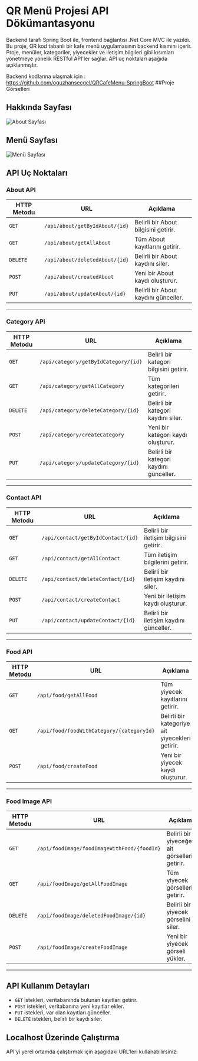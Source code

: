 # QR Menü Projesi API Dökümantasyonu

Backend tarafı Spring Boot ile, frontend bağlantısı .Net Core MVC ile yazıldı. Bu proje, QR kod tabanlı bir kafe menü uygulamasının backend kısmını içerir. Proje, menüler, kategoriler, yiyecekler ve iletişim bilgileri gibi kısımları yönetmeye yönelik RESTful API'ler sağlar. API uç noktaları aşağıda açıklanmıştır.

Backend kodlarına ulaşmak için : https://github.com/oguzhansecgel/QRCafeMenu-SpringBoot
##Proje Görselleri

## Hakkında Sayfası
![About Sayfası]([[https://raw.githubusercontent.com/oguzhansecgel/QRCafeMenu-DotNetMVC/master/Recipe.UI/wwwroot/about.png?token=GHSAT0AAAAAACN2GM7AXBD6EXZDOFP2U4NGZXJP4FQ](https://github.com/oguzhansecgel/QRCafeMenu-DotNetMVC/blob/master/Recipe.UI/wwwroot/about.png?raw=true)](https://raw.githubusercontent.com/oguzhansecgel/QRCafeMenu-DotNetMVC/master/Recipe.UI/wwwroot/about.png))

## Menü Sayfası
![Menü Sayfası]([[https://raw.githubusercontent.com/oguzhansecgel/QRCafeMenu-DotNetMVC/master/Recipe.UI/wwwroot/menu.png?token=GHSAT0AAAAAACN2GM7AZ7B72RI2QEN444TUZXJP5BA](https://github.com/oguzhansecgel/QRCafeMenu-DotNetMVC/blob/master/Recipe.UI/wwwroot/menu.png?raw=true)](https://github.com/oguzhansecgel/QRCafeMenu-DotNetMVC/blob/master/Recipe.UI/wwwroot/menu.png))



## API Uç Noktaları

### About API

| HTTP Metodu | URL                           | Açıklama                             |
|-------------|-------------------------------|--------------------------------------|
| `GET`       | `/api/about/getByIdAbout/{id}` | Belirli bir About bilgisini getirir. |
| `GET`       | `/api/about/getAllAbout`       | Tüm About kayıtlarını getirir.       |
| `DELETE`    | `/api/about/deletedAbout/{id}` | Belirli bir About kaydını siler.     |
| `POST`      | `/api/about/createdAbout`      | Yeni bir About kaydı oluşturur.      |
| `PUT`       | `/api/about/updateAbout/{id}`  | Belirli bir About kaydını günceller. |

---

### Category API

| HTTP Metodu | URL                                 | Açıklama                                 |
|-------------|-------------------------------------|------------------------------------------|
| `GET`       | `/api/category/getByIdCategory/{id}`| Belirli bir kategori bilgisini getirir.  |
| `GET`       | `/api/category/getAllCategory`      | Tüm kategorileri getirir.                |
| `DELETE`    | `/api/category/deleteCategory/{id}` | Belirli bir kategori kaydını siler.      |
| `POST`      | `/api/category/createCategory`      | Yeni bir kategori kaydı oluşturur.       |
| `PUT`       | `/api/category/updateCategory/{id}` | Belirli bir kategori kaydını günceller.  |

---

### Contact API

| HTTP Metodu | URL                               | Açıklama                                 |
|-------------|-----------------------------------|------------------------------------------|
| `GET`       | `/api/contact/getByIdContact/{id}`| Belirli bir iletişim bilgisini getirir.  |
| `GET`       | `/api/contact/getAllContact`      | Tüm iletişim bilgilerini getirir.        |
| `DELETE`    | `/api/contact/deleteContact/{id}` | Belirli bir iletişim kaydını siler.      |
| `POST`      | `/api/contact/createContact`      | Yeni bir iletişim kaydı oluşturur.       |
| `PUT`       | `/api/contact/updateContact/{id}` | Belirli bir iletişim kaydını günceller.  |

---

### Food API

| HTTP Metodu | URL                                       | Açıklama                                 |
|-------------|-------------------------------------------|------------------------------------------|
| `GET`       | `/api/food/getAllFood`                    | Tüm yiyecek kayıtlarını getirir.         |
| `GET`       | `/api/food/foodWithCategory/{categoryId}` | Belirli bir kategoriye ait yiyecekleri getirir. |
| `POST`      | `/api/food/createFood`                    | Yeni bir yiyecek kaydı oluşturur.        |

---

### Food Image API

| HTTP Metodu | URL                                         | Açıklama                                 |
|-------------|---------------------------------------------|------------------------------------------|
| `GET`       | `/api/foodImage/foodImageWithFood/{foodId}` | Belirli bir yiyeceğe ait görselleri getirir. |
| `GET`       | `/api/foodImage/getAllFoodImage`            | Tüm yiyecek görsellerini getirir.        |
| `DELETE`    | `/api/foodImage/deletedFoodImage/{id}`      | Belirli bir yiyecek görselini siler.     |
| `POST`      | `/api/foodImage/createFoodImage`            | Yeni bir yiyecek görseli yükler.         |

---

## API Kullanım Detayları

- `GET` istekleri, veritabanında bulunan kayıtları getirir.
- `POST` istekleri, veritabanına yeni kayıtlar ekler.
- `PUT` istekleri, var olan kayıtları günceller.
- `DELETE` istekleri, belirli bir kaydı siler.

## Localhost Üzerinde Çalıştırma

API'yi yerel ortamda çalıştırmak için aşağıdaki URL'leri kullanabilirsiniz:
